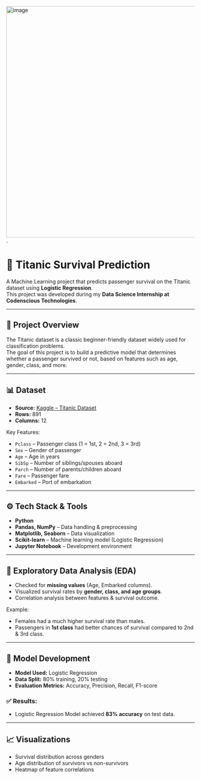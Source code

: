 <img width="1563" height="617" alt="image" src="https://github.com/user-attachments/assets/5da8b038-3e65-4c7f-9639-f2c96af25129" />
.

# 🚢 Titanic Survival Prediction

A Machine Learning project that predicts passenger survival on the Titanic dataset using **Logistic Regression**.  
This project was developed during my **Data Science Internship at Codenscious Technologies**.

---

## 📌 Project Overview
The Titanic dataset is a classic beginner-friendly dataset widely used for classification problems.  
The goal of this project is to build a predictive model that determines whether a passenger survived or not, based on features such as age, gender, class, and more.

---

## 📊 Dataset
- **Source:** [Kaggle – Titanic Dataset](https://www.kaggle.com/c/titanic)  
- **Rows:** 891  
- **Columns:** 12  

Key Features:
- `Pclass` – Passenger class (1 = 1st, 2 = 2nd, 3 = 3rd)  
- `Sex` – Gender of passenger  
- `Age` – Age in years  
- `SibSp` – Number of siblings/spouses aboard  
- `Parch` – Number of parents/children aboard  
- `Fare` – Passenger fare  
- `Embarked` – Port of embarkation  

---

## ⚙️ Tech Stack & Tools
- **Python**  
- **Pandas, NumPy** – Data handling & preprocessing  
- **Matplotlib, Seaborn** – Data visualization  
- **Scikit-learn** – Machine learning model (Logistic Regression)  
- **Jupyter Notebook** – Development environment  

---

## 🔎 Exploratory Data Analysis (EDA)
- Checked for **missing values** (Age, Embarked columns).  
- Visualized survival rates by **gender, class, and age groups**.  
- Correlation analysis between features & survival outcome.  

Example:  
- Females had a much higher survival rate than males.  
- Passengers in **1st class** had better chances of survival compared to 2nd & 3rd class.  

---

## 🤖 Model Development
- **Model Used:** Logistic Regression  
- **Data Split:** 80% training, 20% testing  
- **Evaluation Metrics:** Accuracy, Precision, Recall, F1-score  

### ✅ Results:
- Logistic Regression Model achieved **83% accuracy** on test data.  

---

## 📈 Visualizations
- Survival distribution across genders  
- Age distribution of survivors vs non-survivors  
- Heatmap of feature correlations  


